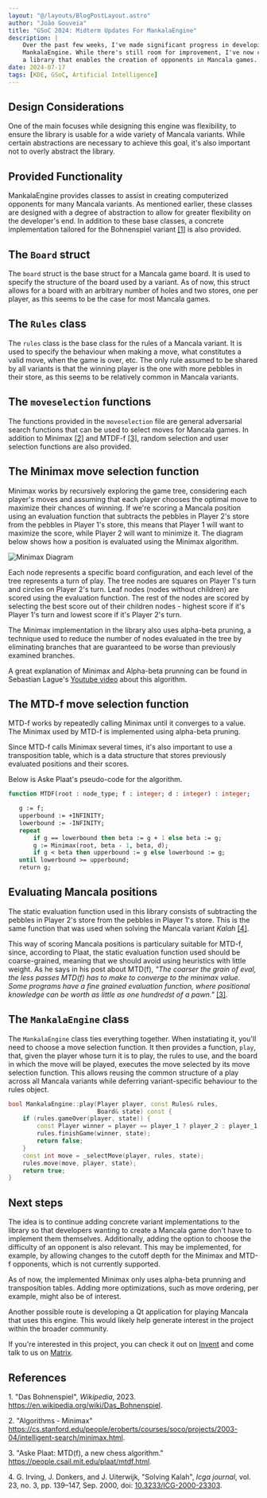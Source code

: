 ```yaml
---
layout: "@/layouts/BlogPostLayout.astro"
author: "João Gouveia"
title: "GSoC 2024: Midterm Updates For MankalaEngine"
description: |
    Over the past few weeks, I've made significant progress in developing
    MankalaEngine. While there's still room for improvement, I've now created
    a library that enables the creation of opponents in Mancala games.
date: 2024-07-17
tags: [KDE, GSoC, Artificial Intelligence]
---
```


## Design Considerations

One of the main focuses while designing this engine was flexibility, to ensure
the library is usable for a wide variety of Mancala variants. While certain
abstractions are necessary to achieve this goal, it's also important not to overly
abstract the library.

## Provided Functionality

MankalaEngine provides classes to assist in creating computerized opponents for
many Mancala variants. As mentioned earlier, these classes are designed with a
degree of abstraction to allow for greater flexibility on the developer's end. In
addition to these base classes, a concrete implementation tailored for the
Bohnenspiel variant [\[1\]](#citeproc_bib_item_1) is also provided.

## The `Board` struct

The `board` struct is the base struct for a Mancala game board. It is used to
specify the structure of the board used by a variant. As of now, this struct
allows for a board with an arbitrary number of holes and two stores, one per
player, as this seems to be the case for most Mancala games.

## The `Rules` class

The `rules` class is the base class for the rules of a Mancala variant. It is
used to specify the behaviour when making a move, what constitutes a valid move,
when the game is over, etc. The only rule assumed to be shared by all variants is
that the winning player is the one with more pebbles in their store, as this
seems to be relatively common in Mancala variants.

## The `moveselection` functions

The functions provided in the `moveselection` file are general adversarial search
functions that can be used to select moves for Mancala games. In addition to
Minimax [\[2\]](#citeproc_bib_item_2) and MTDF-f [\[3\]](#citeproc_bib_item_3),
random selection and user selection functions are also provided.

## The Minimax move selection function

Minimax works by recursively exploring the game tree, considering each player's
moves and assuming that each player chooses the optimal move to maximize their
chances of winning. If we're scoring a Mancala position using an evaluation
function that subtracts the pebbles in Player 2's store from the pebbles in
Player 1's store, this means that Player 1 will want to maximize the score, while
Player 2 will want to minimize it. The diagram below shows how a position is
evaluated using the Minimax algorithm.

![Minimax Diagram](@/images/minimax.svg)

Each node represents a specific board configuration, and each level of the tree
represents a turn of play. The tree nodes are squares on Player 1's turn and
circles on Player 2's turn. Leaf nodes (nodes without children) are scored
using the evaluation function. The rest of the nodes are scored by selecting
the best score out of their children nodes - highest score if it's Player 1's
turn and lowest score if it's Player 2's turn.

The Minimax implementation in the library also uses alpha-beta pruning, a
technique used to reduce the number of nodes evaluated in the tree by eliminating
branches that are guaranteed to be worse than previously examined branches.

A great explanation of Minimax and Alpha-beta prunning can be found in Sebastian
Lague's [Youtube video](https://youtu.be/l-hh51ncgDI?si=pL81nM6I8W_A2oW-) about
this algorithm.

## The MTD-f move selection function

MTD-f works by repeatedly calling Minimax until it converges to a value. The
Minimax used by MTD-f is implemented using alpha-beta pruning.

Since MTD-f calls Minimax several times, it's also important to use a
transposition table, which is a data structure that stores previously evaluated
positions and their scores.

Below is Aske Plaat's pseudo-code for the algorithm.

```pascal
function MTDF(root : node_type; f : integer; d : integer) : integer;

   g := f;
   upperbound := +INFINITY;
   lowerbound := -INFINITY;
   repeat
       if g == lowerbound then beta := g + 1 else beta := g;
       g := Minimax(root, beta - 1, beta, d);
       if g < beta then upperbound := g else lowerbound := g;
   until lowerbound >= upperbound;
   return g;
```

## Evaluating Mancala positions

The static evaluation function used in this library consists of subtracting the
pebbles in Player 2's store from the pebbles in Player 1's store. This is the
same function that was used when solving the Mancala variant _Kalah_
[\[4\]](#citeproc_bib_item_4).

This way of scoring Mancala positions is particulary suitable for MTD-f, since,
according to Plaat, the static evaluation function used should be coarse-grained,
meaning that we should avoid using heuristics with little weight. As he says in
his post about MTD(f), _"The coarser the grain of eval, the less passes MTD(f)
has to make to converge to the minimax value. Some programs have a fine grained
evaluation function, where positional knowledge can be worth as little as one
hundredst of a pawn."_ [\[3\]](#citeproc_bib_item_3).

## The `MankalaEngine` class

The `MankalaEngine` class ties everything together. When instatiating it, you'll
need to choose a move selection function. It then provides a function, `play`,
that, given the player whose turn it is to play, the rules to use, and the board
in which the move will be played, executes the move selected by its move
selection function. This allows reusing the common structure of a play across all
Mancala variants while deferring variant-specific behaviour to the rules object.

```cpp
bool MankalaEngine::play(Player player, const Rules& rules,
                         Board& state) const {
    if (rules.gameOver(player, state)) {
        const Player winner = player == player_1 ? player_2 : player_1;
        rules.finishGame(winner, state);
        return false;
    }
    const int move = _selectMove(player, rules, state);
    rules.move(move, player, state);
    return true;
}
```

## Next steps

The idea is to continue adding concrete variant implementations to the library so
that developers wanting to create a Mancala game don't have to implement them
themselves. Additionally, adding the option to choose the difficulty of an
opponent is also relevant. This may be implemented, for example, by allowing
changes to the cutoff depth for the Minimax and MTD-f opponents, which is not
currently supported.

As of now, the implemented Minimax only uses alpha-beta prunning and
transposition tables. Adding more optimizations, such as move ordering, per
example, might also be of interest.

Another possible route is developing a Qt application for playing Mancala that
uses this engine. This would likely help generate interest in the project within
the broader community.

If you're interested in this project, you can check it out on
[Invent](https://invent.kde.org/joaotgouveia/mankalaengine) and come talk to us
on [Matrix](https://matrix.to/#/#mancala:kde.org).

## References

<a name="citeproc_bib_item_1" class="reference">1.</a> "Das Bohnenspiel", <i>Wikipedia</i>, 2023.
<https://en.wikipedia.org/wiki/Das_Bohnenspiel>.

<a name="citeproc_bib_item_2" class="reference">2.</a> "Algorithms - Minimax"
<https://cs.stanford.edu/people/eroberts/courses/soco/projects/2003-04/intelligent-search/minimax.html>.

<a name="citeproc_bib_item_3" class="reference">3.</a> "Aske Plaat: MTD(f), a new chess algorithm."
<https://people.csail.mit.edu/plaat/mtdf.html>.

<a name="citeproc_bib_item_4" class="reference">4.</a> G. Irving, J. Donkers, and J. Uiterwijk,
"Solving Kalah", <i>Icga journal</i>, vol. 23, no. 3, pp. 139–147, Sep. 2000,
doi: <a href="https://doi.org/10.3233/ICG-2000-23303">10.3233/ICG-2000-23303</a>.
